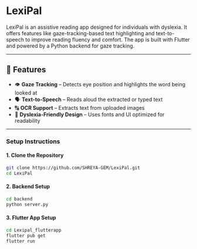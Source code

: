 # LexiPal

LexiPal is an assistive reading app designed for individuals with dyslexia. It offers features like gaze-tracking-based text highlighting and text-to-speech to improve reading fluency and comfort. The app is built with Flutter and powered by a Python backend for gaze tracking.

---

## 🧠 Features

- 👁️ **Gaze Tracking** – Detects eye position and highlights the word being looked at
- 🗣️ **Text-to-Speech** – Reads aloud the extracted or typed text
- 🔠 **OCR Support** – Extracts text from uploaded images
- 🧩 **Dyslexia-Friendly Design** – Uses fonts and UI optimized for readability

---

###  Setup Instructions

#### 1. Clone the Repository

```bash
git clone https://github.com/SHREYA-GEM/LexiPal.git
cd LexiPal
```

#### 2. Backend Setup

```bash
cd backend
python server.py
```

#### 3. Flutter App Setup

```bash
cd Lexipal_flutterapp
flutter pub get
flutter run
```


